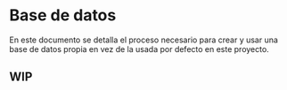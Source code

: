 # Base de datos
En este documento se detalla el proceso necesario para crear y usar una base de datos propia en vez de la usada por defecto en este proyecto.

## WIP 

